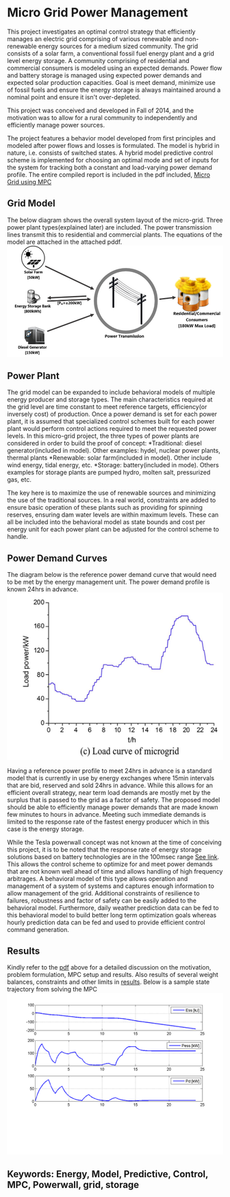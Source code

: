 # Micro Grid Power Management
This project investigates an optimal control strategy that efficiently manages an electric grid comprising of various renewable and non-renewable energy sources for a medium sized community. The grid consists of a solar farm, a conventional fossil fuel energy plant and a grid level energy storage. A community comprising of residential and commercial consumers is modeled using an expected demands. Power flow and battery storage is managed using expected power demands and expected solar production capacities. Goal is meet demand, minimize use of fossil fuels and ensure the energy storage is always maintained around a nominal point and ensure it isn't over-depleted. 

This project was conceived and developed in Fall of 2014, and the motivation was to allow for a rural community to independently and efficiently manage power sources.

The project features a behavior model developed from first principles and modeled after power flows and losses is formulated. The model is hybrid in nature, i.e. consists of switched states. A hybrid model predictive control scheme is implemented for choosing an optimal mode and set of inputs for the system for tracking both a constant and load-varying power demand profile. The entire compiled report is included in the pdf included, [Micro Grid using MPC](Micro-Grid-Power-Management/Micro%20Grid%20Energy%20Optimization%20using%20MPC.pdf)


## Grid Model
The below diagram shows the overall system layout of the micro-grid. Three power plant types(explained later) are included. The power transmission lines transmit this to residential and commercial plants. The equations of the model are attached in the attached pddf.
![alt text](Images/System%20Model.png?raw=true "Micro Grid Layout")


## Power Plant
The grid model can be expanded to include behavioral models of multiple energy producer and storage types. The main characteristics required at the grid level are time constant to meet reference targets, efficiency(or inversely cost) of production. Once a power demand is set for each power plant, it is assumed that specialized control schemes built for each power plant would perform control actions required to meet the requested power levels. In this micro-grid project, the three types of power plants are considered in order to build the proof of concept:
*Traditional: diesel generator(included in model). Other examples: hydel, nuclear power plants, thermal plants
*Renewable: solar farm(included in model). Other include wind energy, tidal energy, etc. 
*Storage: battery(included in mode). Others examples for storage plants are pumped hydro, molten salt, pressurized gas, etc.

The key here is to maximize the use of renewable sources and minimizing the use of the traditional sources. In a real world, constraints are added to ensure basic operation of these plants such as providing for spinning reserves, ensuring dam water levels are within maximum levels. These can all be included into the behavioral model as state bounds and cost per energy unit for each power plant can be adjusted for the control scheme to handle.

 
 
## Power Demand Curves
The diagram below is the reference power demand curve that would need to be met by the energy management unit. The power demand profile is known 24hrs in advance.
![alt text](Images/Load%20power%20curves.JPG?raw=true "Load Power Demand Profile")

Having a reference power profile to meet 24hrs in advance is a standard model that is currently in use by energy exchanges where 15min intervals that are bid, reserved and sold 24hrs in advance. While this allows for an efficient overall strategy, near term load demands are mostly met by the surplus that is passed to the grid as a factor of safety. The proposed model should be able to efficiently manage power demands that are made known few minutes to hours in advance. Meeting such immediate  demands is limited to the response rate of the fastest energy producer which in this case is the energy storage. 

While the Tesla powerwall concept was not known at the time of conceiving this project, it is to be noted that the response rate of energy storage solutions based on battery technologies are in the 100msec range [See link](https://reneweconomy.com.au/speed-of-tesla-big-battery-leaves-rule-makers-struggling-to-catch-up-36135/). This allows the control scheme to optimize for and meet power demands that are not known well ahead of time and allows handling of high frequency arbitrages. A behavioral model of this type allows operation and management of a system of systems and captures enough information to allow management of the grid. Additional constraints of resilience to failures, robustness and factor of safety can be easily added to the behavioral model. Furthermore, daily weather prediction data can be fed to this behavioral model to build better long term optimization goals whereas hourly prediction data can be fed and used to provide efficient control command generation.



## Results
Kindly refer to the [pdf](Micro%20Grid%20Energy%20Optimization%20using%20MPC.pdf) above for a detailed discussion on the motivation, problem formulation, MPC setup and results. Also results of several weight balances, constraints and other limits in [results](Code/Results). Below is a sample state trajectory from solving the MPC
![alt text](Code/Results/Results_08_Dec_2014_02_55_22/State_Trajectory.png?raw=true "Sample State Trajectory Solution")


## Keywords: Energy, Model, Predictive, Control, MPC, Powerwall, grid, storage
